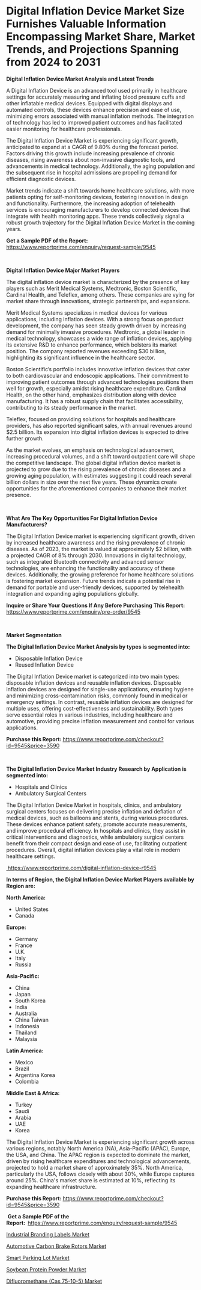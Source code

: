 <p><h1>Digital Inflation Device Market Size Furnishes Valuable Information Encompassing Market Share, Market Trends, and Projections Spanning from 2024 to 2031</h1></p><p><strong>Digital Inflation Device Market Analysis and Latest Trends</strong></p>
<p><p>A Digital Inflation Device is an advanced tool used primarily in healthcare settings for accurately measuring and inflating blood pressure cuffs and other inflatable medical devices. Equipped with digital displays and automated controls, these devices enhance precision and ease of use, minimizing errors associated with manual inflation methods. The integration of technology has led to improved patient outcomes and has facilitated easier monitoring for healthcare professionals.</p><p>The Digital Inflation Device Market is experiencing significant growth, anticipated to expand at a CAGR of 9.80% during the forecast period. Factors driving this growth include increasing prevalence of chronic diseases, rising awareness about non-invasive diagnostic tools, and advancements in medical technology. Additionally, the aging population and the subsequent rise in hospital admissions are propelling demand for efficient diagnostic devices. </p><p>Market trends indicate a shift towards home healthcare solutions, with more patients opting for self-monitoring devices, fostering innovation in design and functionality. Furthermore, the increasing adoption of telehealth services is encouraging manufacturers to develop connected devices that integrate with health monitoring apps. These trends collectively signal a robust growth trajectory for the Digital Inflation Device Market in the coming years.</p></p>
<p><strong>Get a Sample PDF of the Report:&nbsp;</strong> <a href="https://www.reportprime.com/enquiry/request-sample/9545">https://www.reportprime.com/enquiry/request-sample/9545</a></p>
<p>&nbsp;</p>
<p><strong>Digital Inflation Device Major Market Players</strong></p>
<p><p>The digital inflation device market is characterized by the presence of key players such as Merit Medical Systems, Medtronic, Boston Scientific, Cardinal Health, and Teleflex, among others. These companies are vying for market share through innovations, strategic partnerships, and expansions.</p><p>Merit Medical Systems specializes in medical devices for various applications, including inflation devices. With a strong focus on product development, the company has seen steady growth driven by increasing demand for minimally invasive procedures. Medtronic, a global leader in medical technology, showcases a wide range of inflation devices, applying its extensive R&D to enhance performance, which bolsters its market position. The company reported revenues exceeding $30 billion, highlighting its significant influence in the healthcare sector.</p><p>Boston Scientific’s portfolio includes innovative inflation devices that cater to both cardiovascular and endoscopic applications. Their commitment to improving patient outcomes through advanced technologies positions them well for growth, especially amidst rising healthcare expenditure. Cardinal Health, on the other hand, emphasizes distribution along with device manufacturing. It has a robust supply chain that facilitates accessibility, contributing to its steady performance in the market.</p><p>Teleflex, focused on providing solutions for hospitals and healthcare providers, has also reported significant sales, with annual revenues around $2.5 billion. Its expansion into digital inflation devices is expected to drive further growth.</p><p>As the market evolves, an emphasis on technological advancement, increasing procedural volumes, and a shift toward outpatient care will shape the competitive landscape. The global digital inflation device market is projected to grow due to the rising prevalence of chronic diseases and a growing aging population, with estimates suggesting it could reach several billion dollars in size over the next five years. These dynamics create opportunities for the aforementioned companies to enhance their market presence.</p></p>
<p>&nbsp;</p>
<p><strong>What Are The Key Opportunities For Digital Inflation Device Manufacturers?</strong></p>
<p><p>The Digital Inflation Device market is experiencing significant growth, driven by increased healthcare awareness and the rising prevalence of chronic diseases. As of 2023, the market is valued at approximately $2 billion, with a projected CAGR of 8% through 2030. Innovations in digital technology, such as integrated Bluetooth connectivity and advanced sensor technologies, are enhancing the functionality and accuracy of these devices. Additionally, the growing preference for home healthcare solutions is fostering market expansion. Future trends indicate a potential rise in demand for portable and user-friendly devices, supported by telehealth integration and expanding aging populations globally.</p></p>
<p><strong>Inquire or Share Your Questions If Any Before Purchasing This Report:</strong> <a href="https://www.reportprime.com/enquiry/pre-order/9545">https://www.reportprime.com/enquiry/pre-order/9545</a></p>
<p>&nbsp;</p>
<p><strong>Market Segmentation</strong></p>
<p><strong>The Digital Inflation Device Market Analysis by types is segmented into:</strong></p>
<p><ul><li>Disposable Inflation Device</li><li>Reused Inflation Device</li></ul></p>
<p><p>The Digital Inflation Device market is categorized into two main types: disposable inflation devices and reusable inflation devices. Disposable inflation devices are designed for single-use applications, ensuring hygiene and minimizing cross-contamination risks, commonly found in medical or emergency settings. In contrast, reusable inflation devices are designed for multiple uses, offering cost-effectiveness and sustainability. Both types serve essential roles in various industries, including healthcare and automotive, providing precise inflation measurement and control for various applications.</p></p>
<p><strong>Purchase this Report:&nbsp;</strong><a href="https://www.reportprime.com/checkout?id=9545&price=3590">https://www.reportprime.com/checkout?id=9545&price=3590</a></p>
<p>&nbsp;</p>
<p><strong>The Digital Inflation Device Market Industry Research by Application is segmented into:</strong></p>
<p><ul><li>Hospitals and Clinics</li><li>Ambulatory Surgical Centers</li></ul></p>
<p><p>The Digital Inflation Device Market in hospitals, clinics, and ambulatory surgical centers focuses on delivering precise inflation and deflation of medical devices, such as balloons and stents, during various procedures. These devices enhance patient safety, promote accurate measurements, and improve procedural efficiency. In hospitals and clinics, they assist in critical interventions and diagnostics, while ambulatory surgical centers benefit from their compact design and ease of use, facilitating outpatient procedures. Overall, digital inflation devices play a vital role in modern healthcare settings.</p></p>
<p><a href="https://www.reportprime.com/digital-inflation-device-r9545">&nbsp;https://www.reportprime.com/digital-inflation-device-r9545</a></p>
<p><strong>In terms of Region, the Digital Inflation Device Market Players available by Region are:</strong></p>
<p>
    <p> <strong> North America: </strong>
        <ul>
            <li>United States</li>
            <li>Canada</li>
        </ul>
        </p> 
    <p> <strong> Europe: </strong>
        <ul>
            <li>Germany</li>
            <li>France</li>
            <li>U.K.</li>
            <li>Italy</li>
            <li>Russia</li>
        </ul>
        </p> 
    <p> <strong> Asia-Pacific: </strong>
        <ul>
            <li>China</li>
            <li>Japan</li>
            <li>South Korea</li>
            <li>India</li>
            <li>Australia</li>
            <li>China Taiwan</li>
            <li>Indonesia</li>
            <li>Thailand</li>
            <li>Malaysia</li>
        </ul>
        </p> 
    <p> <strong> Latin America: </strong>
        <ul>
            <li>Mexico</li>
            <li>Brazil</li>
            <li>Argentina Korea</li>
            <li>Colombia</li>
        </ul>
        </p> 
    <p> <strong> Middle East & Africa: </strong>
        <ul>
            <li>Turkey</li>
            <li>Saudi</li>
            <li>Arabia</li>
            <li>UAE</li>
            <li>Korea</li>
        </ul>
    </p>
    </p>
<p><p>The Digital Inflation Device Market is experiencing significant growth across various regions, notably North America (NA), Asia-Pacific (APAC), Europe, the USA, and China. The APAC region is expected to dominate the market, driven by rising healthcare expenditures and technological advancements, projected to hold a market share of approximately 35%. North America, particularly the USA, follows closely with about 30%, while Europe captures around 25%. China's market share is estimated at 10%, reflecting its expanding healthcare infrastructure.</p></p>
<p><strong>Purchase this Report: </strong><a href="https://www.reportprime.com/checkout?id=9545&price=3590">https://www.reportprime.com/checkout?id=9545&price=3590</a></p>
<p>&nbsp;<strong>Get a Sample PDF of the Report:&nbsp;&nbsp;</strong><a href="https://www.reportprime.com/enquiry/request-sample/9545">https://www.reportprime.com/enquiry/request-sample/9545</a></p>
<p><strong></strong></p>
<p><p><a href="https://medium.com/@cathymaggio_46644/the-industrial-branding-labels-market-has-experienced-impressive-growth-in-recent-years-da1126bb802c">Industrial Branding Labels Market</a></p><p><a href="https://medium.com/@cathymaggio_46644/this-automotive-carbon-brake-rotors-market-research-report-evaluates-the-key-market-trends-f648cc2c3279">Automotive Carbon Brake Rotors Market</a></p><p><a href="https://www.linkedin.com/pulse/smart-parking-lot-market-growth-outlook-from-2024-2031-projecting-xi1hf?trackingId=i4h6LqE1SEmSVbdrsQE9Cg%3D%3D">Smart Parking Lot Market</a></p><p><a href="https://issuu.com/reportprime-2/docs/soybean-protein-powder-market-size-_9c810f2aec185c">Soybean Protein Powder Market</a></p><p><a href="https://issuu.com/reportprime-2/docs/difluoromethane-cas-75-10-5-market-_2a4a1d2141cbf7">Difluoromethane (Cas 75-10-5) Market</a></p></p>